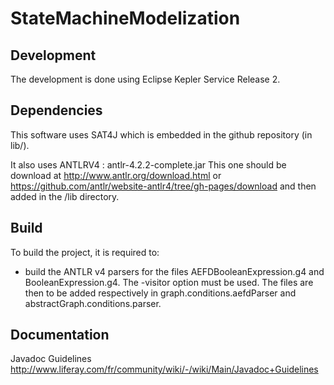 StateMachineModelization
========================


Development
------------

The development is done using Eclipse Kepler Service Release 2.

Dependencies
------------

This software uses SAT4J which is embedded in the github repository (in lib/).

It also uses ANTLRV4 : antlr-4.2.2-complete.jar
This one should be download at <a>http://www.antlr.org/download.html</a>
or <a>https://github.com/antlr/website-antlr4/tree/gh-pages/download</a> and
then added in the /lib directory.

Build
-------------

To build the project, it is required to:
- build the ANTLR v4 parsers for the files AEFDBooleanExpression.g4 and 
BooleanExpression.g4. The -visitor option must be used. The files are then to be
added respectively in graph.conditions.aefdParser and 
abstractGraph.conditions.parser.

Documentation
-------------

Javadoc Guidelines
<a>http://www.liferay.com/fr/community/wiki/-/wiki/Main/Javadoc+Guidelines</a>